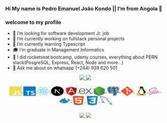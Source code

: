 ### Hi My name is Pedro Emanuel João Kondo || I’m from Angola 👋
### welcome to my profile

- 🔭 I’m looking for software development Jr. job 
- 🔭 I’m currently working on fullstack personal projects
- 🌱 I’m currently learning Typescript 
- 🎓 I’m graduate in Management Informatics
- 🚀 I did rocketseat bootcamp, udemy courses, everything about PERN stack(PosgreSQL, Express, React, Node and more...)
- 💬 Ask me about on whatsapp (+244) 939 620 501


<div align="center">
  <a href="https://github.com/ernestopmaria">
  <img height="180em" src="https://github-readme-stats.vercel.app/api?username=ernestopmaria&show_icons=true&theme=dracula&include_all_commits=true&count_private=true"/>
  <img height="180em" src="https://github-readme-stats.vercel.app/api/top-langs/?username=ernestopmaria&layout=compact&langs_count=7&theme=dracula"/>
</div>
  
  <div style="display: inline_block"  align="center"><br>
  <img align="center" alt="Ernesto-Js" height="30" width="40" src="https://raw.githubusercontent.com/devicons/devicon/master/icons/javascript/javascript-plain.svg">
  <img align="center" alt="Ernesto-Ts" height="30" width="40" src="https://raw.githubusercontent.com/devicons/devicon/master/icons/typescript/typescript-plain.svg">
  <img align="center" alt="Ernesto-React" height="30" width="40" src="https://raw.githubusercontent.com/devicons/devicon/master/icons/react/react-original.svg">
  <img align="center" alt="Ernesto-NextJs" height="30" width="40" src="https://raw.githubusercontent.com/devicons/devicon/master/icons/nextjs/nextjs-original.svg">
      <img align="center" alt="Ernesto-Angular" height="30" width="40" src="https://raw.githubusercontent.com/devicons/devicon/master/icons/angularjs/angularjs-original.svg">
  <img align="center" alt="Ernesto-Express" height="30" width="40" src="https://raw.githubusercontent.com/devicons/devicon/master/icons/express/express-original.svg">
  <img align="center" alt="Ernesto-NodeJS" height="30" width="40" src="https://raw.githubusercontent.com/devicons/devicon/master/icons/nodejs/nodejs-original.svg">
  <img align="center" alt="Ernesto-PostgreSQL" height="30" width="40" src="https://raw.githubusercontent.com/devicons/devicon/master/icons/postgresql/postgresql-original.svg">
  <img align="center" alt="Ernesto-git" height="30" width="40" src="https://raw.githubusercontent.com/devicons/devicon/master/icons/git/git-original.svg">
  <img align="center" alt="Ernesto-linux" height="30" width="40" src="https://raw.githubusercontent.com/devicons/devicon/master/icons/linux/linux-original.svg">
  <img align="center" alt="Ernesto-sass" height="30" width="40" src="https://raw.githubusercontent.com/devicons/devicon/master/icons/sass/sass-original.svg">
  <img align="center" alt="Ernesto-docker" height="30" width="40" src="https://raw.githubusercontent.com/devicons/devicon/master/icons/docker/docker-original.svg">
  <img align="center" alt="Ernesto-HTML" height="30" width="40" src="https://raw.githubusercontent.com/devicons/devicon/master/icons/html5/html5-original.svg">
  <img align="center" alt="Ernesto-CSS" height="30" width="40" src="https://raw.githubusercontent.com/devicons/devicon/master/icons/css3/css3-original.svg">
   <img align="center" alt="Ernesto-MYSQL" height="30" width="40" src ="https://raw.githubusercontent.com/devicons/devicon/master/icons/mysql/mysql-original.svg">
</div>

  
  
  ###
  
 <div align="center"> 
  <a href = "mailto:ernestomaria93@gmail.com"><img src="https://img.shields.io/badge/-Gmail-%23333?style=for-the-badge&logo=gmail&logoColor=white" target="_blank"></a>
  <a href="https://www.linkedin.com/in/ernesto-maria-410911116/" target="_blank"><img src="https://img.shields.io/badge/-LinkedIn-%230077B5?style=for-the-badge&logo=linkedin&logoColor=white" target="_blank"></a> 

</div>
